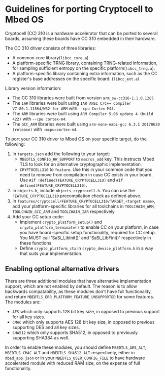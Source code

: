 # Guidelines for porting Cryptocell to Mbed OS

Cryptocell (CC) 310 is a hardware accelerator that can be ported to several boards, assuming these boards have CC 310 embedded in their hardware.

The CC 310 driver consists of three libraries:

* A common core library(`libcc_core.a`).
* A platform-specific TRNG library, containing TRNG-related information, for sampling sufficient entropy on the specific platform(`libcc_trng.a`).
* A platform-specific library containing extra information, such as the CC register's base addresses on the specific board. (`libcc_ext.a`)

Library version information:

* The CC 310 libraries were built from version `arm_sw-cc310-1.1.0.1285`
* The `IAR` libraries were built using `IAR ANSI C/C++ Compiler V7.80.1.11864/W32 for ARM` with `--cpu Cortex-M4f`.
* The `ARM` libraries were built using `ARM Compiler 5.06 update 4 (build 422)` with `--cpu cortex-m4`.
* The `GCC_ARM` libraries were built using `arm-none-eabi-gcc 6.3.1 20170620 (release)` with `-mcpu=cortex-m4`.

To port your CC 310 driver to Mbed OS on your specific target, do the following:

1. In `targets.json` add the following  to your target:
 	* `MBEDTLS_CONFIG_HW_SUPPORT` to `macros_add` key. This instructs Mbed TLS to look for an alternative cryptographic implementation.
 	* `CRYPTOCELL310` to `feature`. Use this in your common code that you need to remove from compilation in case CC exists in your board. Use `#if !defined(FEATURE_CRYPTOCELL310)` and  `#if defined(FEATURE_CRYPTOCELL310)`.
1. In `objects.h`, include `objects_cryptocell.h`. You can use the `FEATURE_CRYPTOCELL310` precompilation check as defined above.
1. In `features/cryptocell/FEATURE_CRYPTOCELL310/TARGET_<target name>`, add your platform-specific libraries for all toolchains in `TOOLCHAIN_ARM`, `TOOLCHAIN_GCC_ARM` and `TOOLCHAIN_IAR` respectively.
1. Add your CC setup code:
	* Implement `crypto_platform_setup()` and `crypto_platform_terminate()` to enable CC on your platform, in case you have board-specific setup functionality, required for CC setup. You MUST call 'SaSi_LibInit()` and 'SaSi_LibFini()' respectively in these functions.
	* Define `crypto_platform_ctx` in `crypto_device_platform.h` in a way that suits your implementation.

## Enabling optional alternative drivers

There are three additional modules that have alternative implementation support, which are not enabled by default.
The reason is to allow backwards compatability, as these modules don't have full functionality, and return `MBEDTLS_ERR_PLATFORM_FEATURE_UNSUPPORTED` for some features.
The modules are:
* `AES` which only supports 128 bit key size, in opposed to previous support for all key sizes.
* `CMAC` which only supports AES 128 bit key size, in opposed to previous supporting DES and all key sizes.
* `SHA512` which only supports SHA512, in opposed to previously supporting SHA384 as well.

In order to enable these modules, you should define `MBEDTLS_AES_ALT`, `MBEDTLS_CMAC_ALT` and `MBEDTLS_SHA512_ALT` respectively, either in `mbed_app.json` or in your `MBEDTLS_USER_CONFIG_FILE` to have hardware accelerated module with reduced RAM size, on the expense of full functionality.
